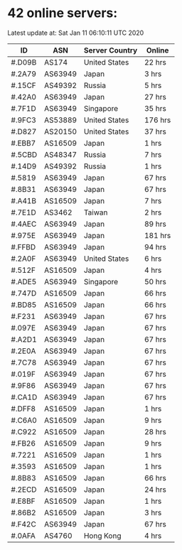 # 42 online servers:

Latest update at: Sat Jan 11 06:10:11 UTC 2020

| ID | ASN | Server Country | Online |
| -- | --- | -------------- | ------ |
| #.D09B | AS174 | United States | 22 hrs |
| #.2A79 | AS63949 | Japan | 3 hrs |
| #.15CF | AS49392 | Russia | 5 hrs |
| #.42A0 | AS63949 | Japan | 27 hrs |
| #.7F1D | AS63949 | Singapore | 35 hrs |
| #.9FC3 | AS53889 | United States | 176 hrs |
| #.D827 | AS20150 | United States | 37 hrs |
| #.EBB7 | AS16509 | Japan | 1 hrs |
| #.5CBD | AS48347 | Russia | 7 hrs |
| #.14D9 | AS49392 | Russia | 1 hrs |
| #.5819 | AS63949 | Japan | 67 hrs |
| #.8B31 | AS63949 | Japan | 67 hrs |
| #.A41B | AS16509 | Japan | 7 hrs |
| #.7E1D | AS3462 | Taiwan | 2 hrs |
| #.4AEC | AS63949 | Japan | 89 hrs |
| #.975E | AS63949 | Japan | 181 hrs |
| #.FFBD | AS63949 | Japan | 94 hrs |
| #.2A0F | AS63949 | United States | 6 hrs |
| #.512F | AS16509 | Japan | 4 hrs |
| #.ADE5 | AS63949 | Singapore | 50 hrs |
| #.747D | AS16509 | Japan | 66 hrs |
| #.BD85 | AS16509 | Japan | 66 hrs |
| #.F231 | AS63949 | Japan | 67 hrs |
| #.097E | AS63949 | Japan | 67 hrs |
| #.A2D1 | AS63949 | Japan | 67 hrs |
| #.2E0A | AS63949 | Japan | 67 hrs |
| #.7C78 | AS63949 | Japan | 67 hrs |
| #.019F | AS63949 | Japan | 67 hrs |
| #.9F86 | AS63949 | Japan | 67 hrs |
| #.CA1D | AS63949 | Japan | 67 hrs |
| #.DFF8 | AS16509 | Japan | 1 hrs |
| #.C6A0 | AS16509 | Japan | 9 hrs |
| #.C922 | AS16509 | Japan | 28 hrs |
| #.FB26 | AS16509 | Japan | 9 hrs |
| #.7221 | AS16509 | Japan | 1 hrs |
| #.3593 | AS16509 | Japan | 1 hrs |
| #.8B83 | AS16509 | Japan | 66 hrs |
| #.2ECD | AS16509 | Japan | 24 hrs |
| #.E8BF | AS16509 | Japan | 1 hrs |
| #.86B2 | AS16509 | Japan | 3 hrs |
| #.F42C | AS63949 | Japan | 67 hrs |
| #.0AFA | AS4760 | Hong Kong | 4 hrs |

